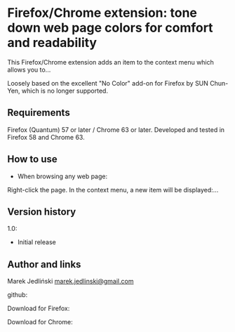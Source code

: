 # Firefox/Chrome extension: tone down web page colors for comfort and readability

This Firefox/Chrome extension adds an item to the context menu which allows you to...

Loosely based on the excellent "No Color" add-on for Firefox by SUN Chun-Yen, which is no longer supported.



## Requirements

Firefox (Quantum) 57 or later / Chrome 63 or later.
Developed and tested in Firefox 58 and Chrome 63.


## How to use

* When browsing any web page:

Right-click the page. In the context menu, a new item will be displayed:...

## Version history


1.0:
- Initial release

## Author and links

Marek Jedliński
marek.jedlinski@gmail.com

github:


Download for Firefox:

Download for Chrome:


